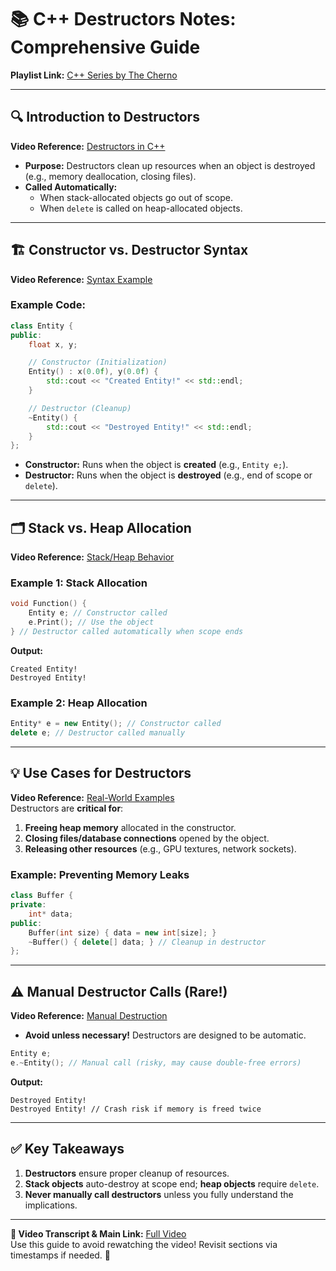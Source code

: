 # 📚 C++ Destructors Notes: Comprehensive Guide  
**Playlist Link:** [C++ Series by The Cherno](https://www.youtube.com/watch?v=9RJTQmK0YPI&list=PLlrATfBNZ98dudnM48yfGUldqGD0S4FFb&index=10)  

---

## 🔍 **Introduction to Destructors**  
**Video Reference:** [Destructors in C++](https://youtu.be/9RJTQmK0YPI?t=0)  
- **Purpose:** Destructors clean up resources when an object is destroyed (e.g., memory deallocation, closing files).  
- **Called Automatically:**  
  - When stack-allocated objects go out of scope.  
  - When `delete` is called on heap-allocated objects.  

---

## 🏗️ **Constructor vs. Destructor Syntax**  
**Video Reference:** [Syntax Example](https://youtu.be/9RJTQmK0YPI?t=94)  
### Example Code:  
```cpp
class Entity {
public:
    float x, y;

    // Constructor (Initialization)
    Entity() : x(0.0f), y(0.0f) {
        std::cout << "Created Entity!" << std::endl;
    }

    // Destructor (Cleanup)
    ~Entity() {
        std::cout << "Destroyed Entity!" << std::endl;
    }
};
```
- **Constructor:** Runs when the object is **created** (e.g., `Entity e;`).  
- **Destructor:** Runs when the object is **destroyed** (e.g., end of scope or `delete`).  

---

## 🗂️ **Stack vs. Heap Allocation**  
**Video Reference:** [Stack/Heap Behavior](https://youtu.be/9RJTQmK0YPI?t=169)  
### Example 1: Stack Allocation  
```cpp
void Function() {
    Entity e; // Constructor called
    e.Print(); // Use the object
} // Destructor called automatically when scope ends
```
**Output:**  
```
Created Entity!  
Destroyed Entity!  
```

### Example 2: Heap Allocation  
```cpp
Entity* e = new Entity(); // Constructor called
delete e; // Destructor called manually
```

---

## 💡 **Use Cases for Destructors**  
**Video Reference:** [Real-World Examples](https://youtu.be/9RJTQmK0YPI?t=209)  
Destructors are **critical for**:  
1. **Freeing heap memory** allocated in the constructor.  
2. **Closing files/database connections** opened by the object.  
3. **Releasing other resources** (e.g., GPU textures, network sockets).  

### Example: Preventing Memory Leaks  
```cpp
class Buffer {
private:
    int* data;
public:
    Buffer(int size) { data = new int[size]; }
    ~Buffer() { delete[] data; } // Cleanup in destructor
};
```

---

## ⚠️ **Manual Destructor Calls (Rare!)**  
**Video Reference:** [Manual Destruction](https://youtu.be/9RJTQmK0YPI?t=238)  
- **Avoid unless necessary!** Destructors are designed to be automatic.  
```cpp
Entity e;
e.~Entity(); // Manual call (risky, may cause double-free errors)
```
**Output:**  
```
Destroyed Entity!  
Destroyed Entity! // Crash risk if memory is freed twice
```

---

## ✅ **Key Takeaways**  
1. **Destructors** ensure proper cleanup of resources.  
2. **Stack objects** auto-destroy at scope end; **heap objects** require `delete`.  
3. **Never manually call destructors** unless you fully understand the implications.  

---

**📼 Video Transcript & Main Link:** [Full Video](https://youtu.be/9RJTQmK0YPI)  
Use this guide to avoid rewatching the video! Revisit sections via timestamps if needed. 🚀